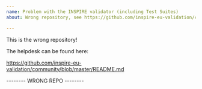 ```yaml
---
name: Problem with the INSPIRE validator (including Test Suites)
about: Wrong repository, see https://github.com/inspire-eu-validation/community/issues/new?template=problem.md

---
```


This is the wrong repository!

The helpdesk can be found here:

https://github.com/inspire-eu-validation/community/blob/master/README.md

-------- WRONG REPO --------
